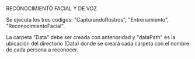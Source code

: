 RECONOCIMIENTO FACIAL Y DE VOZ

Se ejecuta los tres codigos: "CapturandoRostros", "Entrenamiento", "ReconocimientoFacial".

La carpeta "Data" debe ser creada con anterioridad y "dataPath" es la ubicación del directorio (Data) donde se creará cada carpeta con el nombre de cada persona a reconocer.
